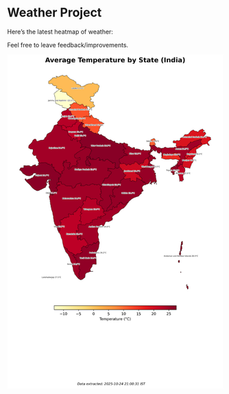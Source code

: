 # Weather Project

Here’s the latest heatmap of weather:

Feel free to leave feedback/improvements.

![India Heatmap](docs/assets/india_heatmap.png?v=FB9B9A)

